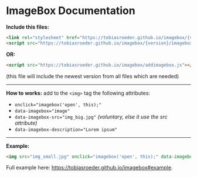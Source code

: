 # ImageBox Documentation

**Include this files:**
```html
<link rel="stylesheet" href="https://tobiasroeder.github.io/imagebox/{version}/imagebox.min.css">
<script src="https://tobiasroeder.github.io/imagebox/{version}/imagebox.min.js"></script>
```
**OR:**
```html
<script src="https://tobiasroeder.github.io/imagebox/addimagebox.js"></script>
```
(this file will include the newest version from all files which are needed)

---

**How to works:**
add to the `<img>` tag the following attributes:

- `onclick="imagebox('open', this);"`
- `data-imagebox="image"`
- `data-imagebox-src="img_big.jpg"` _(voluntary, else it use the src attribute)_
- `data-imagebox-description="Lorem ipsum"`

---

**Example:**
```html
<img src="img_small.jpg" onclick="imagebox('open', this);" data-imagebox="image" data-imagebox-src="img_big.jpg" data-imagebox-description="Lorem ipsum">
```
Full example here: https://tobiasroeder.github.io/imagebox#example.
